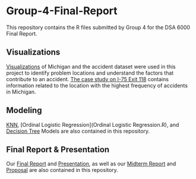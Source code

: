 # Group-4-Final-Report
This repository contains the R files submitted by Group 4 for the DSA 6000 Final Report.

## Visualizations
[Visualizations](docs/Michigan.md) of Michigan and the accident dataset were used in this project to identify problem locations and understand the factors that contribute to an accident. [The case study on I-75 Exit 118](Acc_Location.md) contains information related to the location with the highest frequency of accidents in Michigan.

## Modeling
[KNN](knn,decision-tree.R), [Ordinal Logistic Regression](Ordinal Logistic Regression.R), and [Decision Tree](MI_accidents_for_severity_script_decision-trees.R) Models are also contained in this repository.

## Final Report & Presentation
Our [Final Report]() and [Presentation](), as well as our [Midterm Report]() and [Proposal]() are also contained in this repository.
